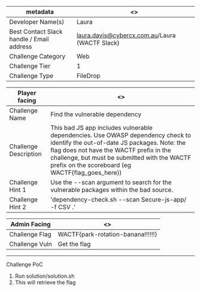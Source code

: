 | metadata                                  | <>                                             |
| ----------------------------------------- | ---------------------------------------------- |
| Developer Name(s)                         | Laura                                          |
| Best Contact Slack handle / Email address | laura.davis@cybercx.com.au/Laura (WACTF Slack) |
| Challenge Category                        | Web                                            |
| Challenge Tier                            | 1                                              |
| Challenge Type                            | FileDrop                                       |

| Player facing         | <>                                                                                                                                                                                                                                                                             |
| --------------------- | ------------------------------------------------------------------------------------------------------------------------------------------------------------------------------------------------------------------------------------------------------------------------------ |
| Challenge Name        | Find the vulnerable dependency                                                                                                                                                                                                                                                 |
| Challenge Description | This bad JS app includes vulnerable dependencies. Use OWASP dependency check to identify the out-of-date JS packages. Note: the flag does not have the WACTF prefix in the challenge, but must be submitted with the WACTF prefix on the scoreboard (eg WACTF{flag_goes_here}) |
| Challenge Hint 1      | Use the --scan argument to search for the vulnerable packages within the bad source.                                                                                                                                                                                           |
| Challenge Hint 2      | 'dependency-check.sh --scan Secure-js-app/ -f CSV .'                                                                                                                                                                                                                           |

| Admin Facing   | <>                                |
| -------------- | --------------------------------- |
| Challenge Flag | WACTF{park-rotation-banana!!!!!!} |
| Challenge Vuln | Get the flag                      |

---

Challenge PoC

1. Run solution/solution.sh
2. This will retrieve the flag

